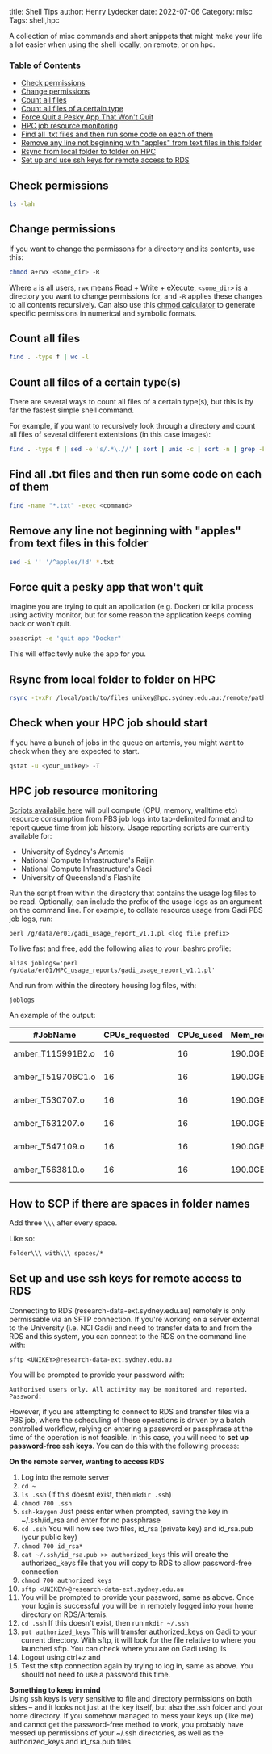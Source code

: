 title: Shell Tips
author: Henry Lydecker
date: 2022-07-06
Category: misc
Tags: shell,hpc

A collection of misc commands and short snippets that might make your life a lot easier when using the shell locally, on remote, or on hpc.

### Table of Contents
  * [Check permissions](#check-permissions)
  * [Change permissions](#change-permissions)
  * [Count all files](#count-all-files)
  * [Count all files of a certain type](#count-all-files-of-a-certain-type)
  * [Force Quit a Pesky App That Won't Quit](#force-quit-a-pesky-app-that-wont-quit)
  * [HPC job resource monitoring](#hpc-job-resource-monitoring)
  * [Find all .txt files and then run some code on each of them](#find-all-txt-files-and-then-run-some-code-on-each-of-them)
  * [Remove any line not beginning with "apples" from text files in this folder](#remove-any-line-not-beginning-with-apples-from-text-files-in-this-folder)  
  * [Rsync from local folder to folder on HPC](#rsync-from-local-folder-to-folder-on-HPC)  
  * [Set up and use ssh keys for remote access to RDS](#set-up-and-use-ssh-keys-for-remote-access-to-RDS)  

## Check permissions

```bash
ls -lah
```

## Change permissions

If you want to change the permissons for a directory and its contents, use this:

```bash
chmod a+rwx <some_dir> -R
```

Where `a` is all users, `rwx` means Read + Write + eXecute, `<some_dir>` is a directory you want to change permissions for, and `-R` applies these changes to all contents recursively. Can also use this [chmod calculator](https://chmodcommand.com/) to generate specific permissions in numerical and symbolic formats.  

## Count all files

```bash
find . -type f | wc -l
```

## Count all files of a certain type(s)

There are several ways to count all files of a certain type(s), but this is by far the fastest simple shell command.

For example, if you want to recursively look through a directory and count all files of several different extentsions (in this case images):

```bash
find . -type f | sed -e 's/.*\.//' | sort | uniq -c | sort -n | grep -Ei '(tiff|bmp|jpeg|jpg|png|gif)$'
```


## Find all .txt files and then run some code on each of them

```bash
find -name "*.txt" -exec <command>
```

## Remove any line not beginning with "apples" from text files in this folder

```bash
sed -i '' '/^apples/!d' *.txt
```

## Force quit a pesky app that won't quit

Imagine you are trying to quit an application (e.g. Docker) or killa process using activity monitor, but for some reason the application keeps coming back or won't quit.

```bash
osascript -e 'quit app "Docker"'
```

This will effecitevly nuke the app for you.

## Rsync from local folder to folder on HPC

```bash
rsync -tvxPr /local/path/to/files unikey@hpc.sydney.edu.au:/remote/path/to/copy/to
```

## Check when your HPC job should start

If you have a bunch of jobs in the queue on artemis, you might want to check when they are expected to start.

```bash
qstat -u <your_unikey> -T
```

## HPC job resource monitoring 

[Scripts availabile here](https://github.com/Sydney-Informatics-Hub/HPC_usage_reports) will pull compute (CPU, memory, walltime etc) resource consumption from PBS job logs into tab-delimited format and to report queue time from job history. Usage reporting scripts are currently available for:

- University of Sydney's Artemis  
- National Compute Infrastructure's Raijin 
- National Compute Infrastructure's Gadi  
- University of Queensland's Flashlite  

Run the script from within the directory that contains the usage log files to be read. Optionally, can include the prefix of the usage logs as an argument on the command line. For example, to collate resource usage from Gadi PBS job logs, run: 
```
perl /g/data/er01/gadi_usage_report_v1.1.pl <log file prefix>
```
To live fast and free, add the following alias to your .bashrc profile:
```
alias joblogs='perl /g/data/er01/HPC_usage_reports/gadi_usage_report_v1.1.pl'
```
And run from within the directory housing log files, with: 
```
joblogs
```

An example of the output: 

|#JobName         |CPUs_requested|CPUs_used|Mem_requested|Mem_used|CPUtime |CPUtime_mins|Walltime_req|Walltime_used|Walltime_mins|JobFS_req|JobFS_used|Efficiency|Service_units|Job_exit_status|Date      |Time    |
|-----------------|--------------|---------|-------------|--------|--------|------------|------------|-------------|-------------|---------|----------|----------|-------------|---------------|----------|--------|
|amber_T115991B2.o|16            |16       |190.0GB      |65.47GB |03:58:20|238.33      |02:00:00    |00:41:19     |41.32        |100.0MB  |0B        |0.36      |65.42        |0              |2022-05-09|18:10:57|
|amber_T519706C1.o|16            |16       |190.0GB      |73.16GB |03:35:27|215.45      |02:00:00    |00:37:43     |37.72        |100.0MB  |0B        |0.36      |59.72        |0              |2022-05-09|18:06:46|
|amber_T530707.o  |16            |16       |190.0GB      |73.96GB |02:53:58|173.97      |02:00:00    |00:33:51     |33.85        |100.0MB  |0B        |0.32      |53.60        |0              |2022-05-09|18:02:30|
|amber_T531207.o  |16            |16       |190.0GB      |70.38GB |03:25:54|205.90      |02:00:00    |00:37:04     |37.07        |100.0MB  |0B        |0.35      |58.69        |0              |2022-05-09|18:05:28|
|amber_T547109.o  |16            |16       |190.0GB      |73.53GB |03:33:23|213.38      |02:00:00    |00:42:44     |42.73        |100.0MB  |0B        |0.31      |67.66        |0              |2022-05-09|18:10:41|
|amber_T563810.o  |16            |16       |190.0GB      |68.73GB |02:55:47|175.78      |02:00:00    |00:30:21     |30.35        |100.0MB  |0B        |0.36      |48.05        |0              |2022-05-09|17:57:43|

## How to SCP if there are spaces in folder names

Add three `\\\` after every space.

Like so:
```bash
folder\\\ with\\\ spaces/*
```

## Set up and use ssh keys for remote access to RDS

Connecting to RDS (research-data-ext.sydney.edu.au) remotely is only permissable via an SFTP connection. If you're working on a server external to the University (i.e. NCI Gadi) and need to transfer data to and from the RDS and this system, you can connect to the RDS on the command line with: 

```
sftp <UNIKEY>@research-data-ext.sydney.edu.au
```

You will be prompted to provide your password with: 

```
Authorised users only. All activity may be monitored and reported.
Password:
```
However, if you are attempting to connect to RDS and transfer files via a PBS job, where the scheduling of these operations is driven by a batch controlled workflow, relying on entering a password or passphrase at the time of the operation is not feasible. In this case, you will need to **set up password-free ssh keys**. You can do this with the following process: 

**On the remote server, wanting to access RDS** 
1. Log into the remote server 
2. `cd ~`
3. `ls .ssh` (If this doesnt exist, then `mkdir .ssh`)
4. `chmod 700 .ssh`
5. `ssh-keygen` Just press enter when prompted, saving the key in ~/.ssh/id_rsa and enter for no passphrase
6. `cd .ssh` You will now see two files, id_rsa (private key) and id_rsa.pub (your public key)
7. `chmod 700 id_rsa*`
8. `cat ~/.ssh/id_rsa.pub >> authorized_keys` this will create the authorized_keys file that you will copy to RDS to allow password-free connection
9. `chmod 700 authorized_keys`
10. `sftp <UNIKEY>@research-data-ext.sydney.edu.au` 
11. You will be prompted to provide your password, same as above. Once your login is successful you will be in remotely logged into your home directory on RDS/Artemis.
12. `cd .ssh` If this doesn't exist, then run `mkdir ~/.ssh`
13. `put authorized_keys` This will transfer authorized_keys on Gadi to your current directory. With sftp, it will look for the file relative to where you launched sftp. You can check where you are on Gadi using lls
14. Logout using ctrl+z and 
15. Test the sftp connection again by trying to log in, same as above. You should not need to use a password this time. 

**Something to keep in mind**   
Using ssh keys is *very* sensitive to file and directory permissions on both sides – and it looks not just at the key itself, but also the .ssh folder and your home directory. If you somehow managed to mess your keys up (like me) and cannot get the password-free method to work, you probably have messed up permissions of your ~/.ssh directories, as well as the authorized_keys and id_rsa.pub files.  

